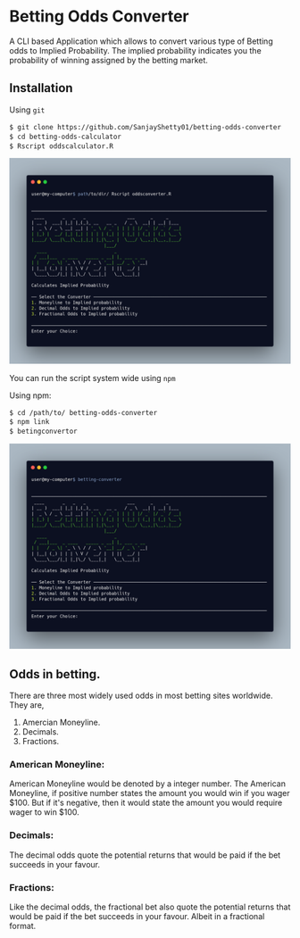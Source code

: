 # Betting Odds Converter
A CLI based Application which allows to convert various type  of Betting odds to Implied Probability. The implied probability indicates you the probability of winning assigned by the betting market.

## Installation

Using  `git`

```bash
$ git clone https://github.com/SanjayShetty01/betting-odds-converter
$ cd betting-odds-calculator
$ Rscript oddscalculator.R
```

![image](https://github.com/SanjayShetty01/betting-odds-converter/blob/main/img/carbon.png)

You can run the script system wide using `npm`

Using npm: 

```bash
$ cd /path/to/ betting-odds-converter
$ npm link
$ betingconvertor
```

![image2](https://github.com/SanjayShetty01/betting-odds-converter/blob/main/img/shellpic.png)

## Odds in betting. 

There are three most widely used odds in most betting sites worldwide. They are,
1.  Amercian Moneyline.
2.  Decimals.
3.  Fractions.

### American Moneyline:
American Moneyline would be denoted by a integer number. The American Moneyline, if positive number states the amount you would win if you wager $100. But if it's negative, then it would state the amount you would require wager to win $100. 

### Decimals:
The decimal odds quote the potential returns that would be paid if the bet succeeds in your favour.

### Fractions:
Like the decimal odds, the fractional bet also quote the potential returns that  would be paid if the bet succeeds in your favour. Albeit in a fractional format. 
